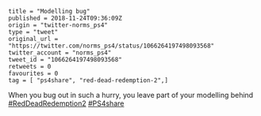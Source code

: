 ```
title = "Modelling bug"
published = 2018-11-24T09:36:09Z
origin = "twitter-norms_ps4"
type = "tweet"
original_url = "https://twitter.com/norms_ps4/status/1066264197498093568"
twitter_account = "norms_ps4"
tweet_id = "1066264197498093568"
retweets = 0
favourites = 0
tag = [ "ps4share", "red-dead-redemption-2",]
```

When you bug out in such a hurry, you leave part of your modelling behind [#RedDeadRedemption2](/tags/red-dead-redemption-2/) [#PS4share](/tags/ps4share/)

<p class='image'><img src='https://mnf.m17s.net/2018/11/24/DswhoqrXgAUMVsA.jpg' alt=''></p>

